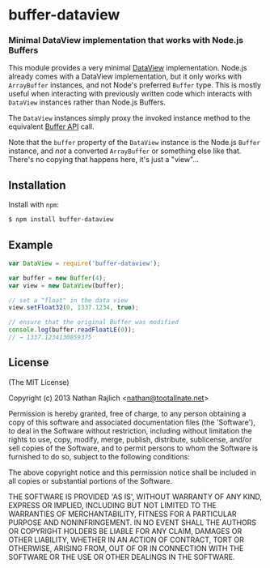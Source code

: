 buffer-dataview
===============
### Minimal DataView implementation that works with Node.js Buffers

This module provides a very minimal [DataView][] implementation. Node.js already
comes with a DataView implementation, but it only works with `ArrayBuffer`
instances, and not Node's preferred `Buffer` type. This is mostly useful when
interacting with previously written code which interacts with `DataView` instances
rather than Node.js Buffers.

The `DataView` instances simply proxy the invoked instance method to the
equivalent [Buffer API][] call.

Note that the `buffer` property of the `DataView` instance is the Node.js `Buffer`
instance, and _not_ a converted `ArrayBuffer` or something else like that. There's
no copying that happens here, it's just a "view"...

Installation
------------

Install with `npm`:

``` bash
$ npm install buffer-dataview
```


Example
-------

``` js
var DataView = require('buffer-dataview');

var buffer = new Buffer(4);
var view = new DataView(buffer);

// set a "float" in the data view
view.setFloat32(0, 1337.1234, true);

// ensure that the original Buffer was modified
console.log(buffer.readFloatLE(0));
// → 1337.1234130859375
```


License
-------

(The MIT License)

Copyright (c) 2013 Nathan Rajlich &lt;nathan@tootallnate.net&gt;

Permission is hereby granted, free of charge, to any person obtaining
a copy of this software and associated documentation files (the
'Software'), to deal in the Software without restriction, including
without limitation the rights to use, copy, modify, merge, publish,
distribute, sublicense, and/or sell copies of the Software, and to
permit persons to whom the Software is furnished to do so, subject to
the following conditions:

The above copyright notice and this permission notice shall be
included in all copies or substantial portions of the Software.

THE SOFTWARE IS PROVIDED 'AS IS', WITHOUT WARRANTY OF ANY KIND,
EXPRESS OR IMPLIED, INCLUDING BUT NOT LIMITED TO THE WARRANTIES OF
MERCHANTABILITY, FITNESS FOR A PARTICULAR PURPOSE AND NONINFRINGEMENT.
IN NO EVENT SHALL THE AUTHORS OR COPYRIGHT HOLDERS BE LIABLE FOR ANY
CLAIM, DAMAGES OR OTHER LIABILITY, WHETHER IN AN ACTION OF CONTRACT,
TORT OR OTHERWISE, ARISING FROM, OUT OF OR IN CONNECTION WITH THE
SOFTWARE OR THE USE OR OTHER DEALINGS IN THE SOFTWARE.

[DataView]: https://developer.mozilla.org/en-US/docs/Web/JavaScript/Typed_arrays/DataView
[Buffer API]: http://nodejs.org/docs/latest/api/buffer.html
